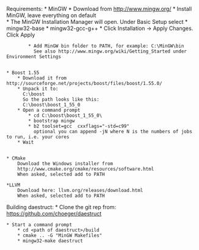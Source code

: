 Requirements:
	* MinGW
		* Download from http://www.mingw.org/
		* Install MinGW, leave everything on default		
			* The MinGW Installation Manager will open. Under Basic Setup select
				* mingw32-base
				* mingw32-gcc-g++
			* Click Installation -> Apply Changes. Click Apply
			
			* Add MinGW bin folder to PATH, for example: C:\MinGW\bin
			  See also http://www.mingw.org/wiki/Getting_Started under Environment Settings


	* Boost 1.55
	    * Download it from http://sourceforge.net/projects/boost/files/boost/1.55.0/
		* Unpack it to: 
		  C:\boost
		  So the path looks like this: 
		  C:\boost\boost_1_55_0
		* Open a command prompt
			* cd C:\boost\boost_1_55_0\
			* bootstrap mingw
			* b2 toolset=gcc  cxxflags="-std=c99"
			  optional you can append -jN where N is the numbers of jobs to run, i.e. your cores
		* Wait
		
		  
	* CMake
		Download the Windows installer from
		http://www.cmake.org/cmake/resources/software.html
		When asked, selected add to PATH
		
	*LLVM
		Download here: llvm.org/releases/download.html
		When asked, selected add to PATH
		
		
Building daestruct:
	* Clone the git rep from: https://github.com/choeger/daestruct
		
	* Start a command prompt
		* cd <path of daestruct>/build
		* cmake .. -G "MinGW Makefiles"
		* mingw32-make daestruct
	